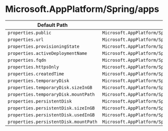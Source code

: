 # Microsoft.AppPlatform/Spring/apps

| Default Path | Alias |
|---|---|
| `properties.public` | `Microsoft.AppPlatform/Spring/apps/public` |
| `properties.url` | `Microsoft.AppPlatform/Spring/apps/url` |
| `properties.provisioningState` | `Microsoft.AppPlatform/Spring/apps/provisioningState` |
| `properties.activeDeploymentName` | `Microsoft.AppPlatform/Spring/apps/activeDeploymentName` |
| `properties.fqdn` | `Microsoft.AppPlatform/Spring/apps/fqdn` |
| `properties.httpsOnly` | `Microsoft.AppPlatform/Spring/apps/httpsOnly` |
| `properties.createdTime` | `Microsoft.AppPlatform/Spring/apps/createdTime` |
| `properties.temporaryDisk` | `Microsoft.AppPlatform/Spring/apps/temporaryDisk` |
| `properties.temporaryDisk.sizeInGB` | `Microsoft.AppPlatform/Spring/apps/temporaryDisk.sizeInGB` |
| `properties.temporaryDisk.mountPath` | `Microsoft.AppPlatform/Spring/apps/temporaryDisk.mountPath` |
| `properties.persistentDisk` | `Microsoft.AppPlatform/Spring/apps/persistentDisk` |
| `properties.persistentDisk.sizeInGB` | `Microsoft.AppPlatform/Spring/apps/persistentDisk.sizeInGB` |
| `properties.persistentDisk.usedInGB` | `Microsoft.AppPlatform/Spring/apps/persistentDisk.usedInGB` |
| `properties.persistentDisk.mountPath` | `Microsoft.AppPlatform/Spring/apps/persistentDisk.mountPath` |

